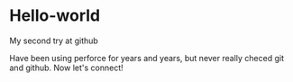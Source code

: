 # Hello-world
My second try at github

Have been using perforce for years and years, but never really checed git and github. Now let's connect!
